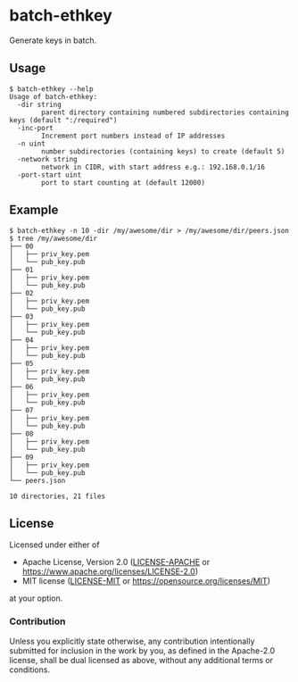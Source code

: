batch-ethkey
============

Generate keys in batch.

## Usage

    $ batch-ethkey --help
    Usage of batch-ethkey:
      -dir string
            parent directory containing numbered subdirectories containing keys (default ":/required")
      -inc-port
            Increment port numbers instead of IP addresses
      -n uint
            number subdirectories (containing keys) to create (default 5)
      -network string
            network in CIDR, with start address e.g.: 192.168.0.1/16
      -port-start uint
            port to start counting at (default 12000)

## Example

    $ batch-ethkey -n 10 -dir /my/awesome/dir > /my/awesome/dir/peers.json
    $ tree /my/awesome/dir
    ├── 00
    │   ├── priv_key.pem
    │   └── pub_key.pub
    ├── 01
    │   ├── priv_key.pem
    │   └── pub_key.pub
    ├── 02
    │   ├── priv_key.pem
    │   └── pub_key.pub
    ├── 03
    │   ├── priv_key.pem
    │   └── pub_key.pub
    ├── 04
    │   ├── priv_key.pem
    │   └── pub_key.pub
    ├── 05
    │   ├── priv_key.pem
    │   └── pub_key.pub
    ├── 06
    │   ├── priv_key.pem
    │   └── pub_key.pub
    ├── 07
    │   ├── priv_key.pem
    │   └── pub_key.pub
    ├── 08
    │   ├── priv_key.pem
    │   └── pub_key.pub
    ├── 09
    │   ├── priv_key.pem
    │   └── pub_key.pub
    └── peers.json
    
    10 directories, 21 files

## License

Licensed under either of

- Apache License, Version 2.0 ([LICENSE-APACHE](LICENSE-APACHE) or <https://www.apache.org/licenses/LICENSE-2.0>)
- MIT license ([LICENSE-MIT](LICENSE-MIT) or <https://opensource.org/licenses/MIT>)

at your option.

### Contribution

Unless you explicitly state otherwise, any contribution intentionally submitted
for inclusion in the work by you, as defined in the Apache-2.0 license, shall be
dual licensed as above, without any additional terms or conditions.
